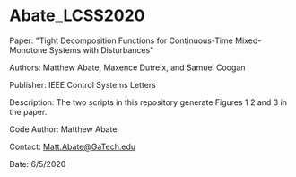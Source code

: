 # Abate_LCSS2020

Paper: "Tight Decomposition Functions for Continuous-Time Mixed-Monotone Systems with Disturbances"

Authors: Matthew Abate, Maxence Dutreix, and Samuel Coogan

Publisher: IEEE Control Systems Letters

Description: The two scripts in this repository generate Figures 1 2 and 3 in the paper.

Code Author: Matthew Abate

Contact: Matt.Abate@GaTech.edu

Date: 6/5/2020
